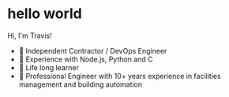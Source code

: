 # hello world
Hi, I'm Travis!
- 🔨 Independent Contractor / DevOps Engineer
- 📜 Experience with Node.js, Python and C
- 🏫 Life long learner
- 👷 Professional Engineer with 10+ years experience in facilities management and building automation
<!---
- 💞️ I’m looking to collaborate on ...
- 📫 How to reach me ...


traviscancode604/traviscancode604 is a ✨ special ✨ repository because its `README.md` (this file) appears on your GitHub profile.
You can click the Preview link to take a look at your changes.
--->
